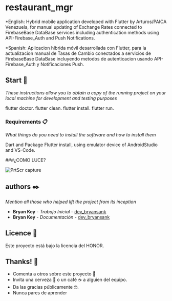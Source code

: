# restaurant_mgr

*English: Hybrid mobile application developed with Flutter by Arturos/PAICA Venezuela, for manual updating of Exchange Rates connected to FirebaseBase DataBase services including authentication methods using API-Firebase_Auth and Push Notifications. 

*Spanish: Aplicacion híbrida móvil desarrollada con Flutter, para la actualizacion manual de Tasas de Cambio conectados a servicios de FirebaseBase DataBase incluyendo metodos de autenticacion usando API-Firebase_Auth y Notificaciones Push.

## Start 🚀

_These instructions allow you to obtain a copy of the running project on your local machine for development and testing purposes_

flutter doctor.
flutter clean. 
flutter install.
flutter run.

### Requirements 📋

_What things do you need to install the software and how to install them_

Dart and Package Flutter install, using emulator device of AndroidStudio and VS-Code.

###¿COMO LUCE?

![PrtScr capture](https://user-images.githubusercontent.com/52433472/84819745-8829c880-afe6-11ea-9a0c-d0dc1520b44d.jpg)


## authors ✒️

_Mention all those who helped lift the project from its inception_

* **Bryan Key** - *Trabajo Inicial* - [dev_bryansank](https://github.com/bryansank)
* **Bryan Key** - *Documentación* - [dev_bryansank](https://github.com/bryansank) 

## Licence 📄

Este proyecto está bajo la licencia del HONOR.

## Thanks! 🎁

* Comenta a otros sobre este proyecto 📢
* Invita una cerveza 🍺 o un café ☕ a alguien del equipo. 
* Da las gracias públicamente 🤓.
* Nunca pares de aprender
